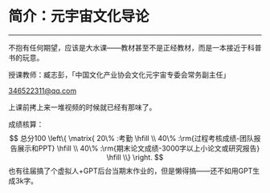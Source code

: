 # 简介：元宇宙文化导论

---

<T t="选修" green /> 
<T t="考查" purple /> 
<T t="学分 1.5" gray />

不抱有任何期望，应该是大水课——教材甚至不是正经教材，而是一本接近于科普书的玩意。

授课教师：臧志彭，「中国文化产业协会文化元宇宙专委会常务副主任」

346522311@qq.com

上课前拷上来一堆视频的时候就已经有那味了。

成绩核算：
$$
总分100 \left\{ \matrix{
  20\% :考勤 \hfill \\ 
  40\% :\rm{过程考核成绩-团队报告展示和PPT} \hfill \\ 
  40\% :\rm{期末论文成绩-3000字以上小论文或研究报告} \hfill \\}  \right.
$$
也有往届搞了个虚拟人+GPT后台当期末作业的，但是懒得搞——还不如用GPT生成3k字。
